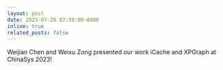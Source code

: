```yaml
---
layout: post
date: 2023-07-28 07:59:00-0400
inline: true
related_posts: false
---
```


Weijian Chen and Weixu Zong presented our work
iCache and XPGraph at ChinaSys 2023!